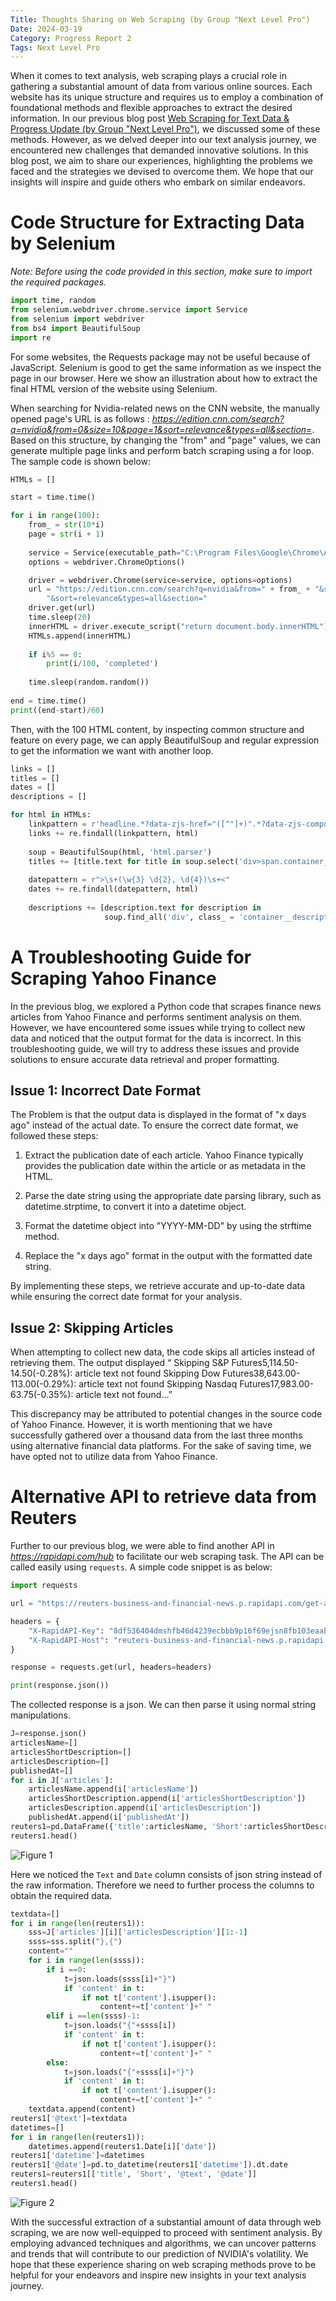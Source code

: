 ```yaml
---
Title: Thoughts Sharing on Web Scraping (by Group "Next Level Pro") 
Date: 2024-03-19
Category: Progress Report 2
Tags: Next Level Pro
---
```



When it comes to text analysis, web scraping plays a crucial role in gathering a substantial amount of data from various online sources. Each website has its unique structure and requires us to employ a combination of foundational methods and flexible approaches to extract the desired information. In our previous blog post [Web Scraping for Text Data & Progress Update (by Group "Next Level Pro")](https://buehlmaier.github.io/MFIN7036-student-blog-2024-02/web-scraping-for-text-data-progress-update-by-group-next-level-pro.html), we discussed some of these methods. However, as we delved deeper into our text analysis journey, we encountered new challenges that demanded innovative solutions. In this blog post, we aim to share our experiences, highlighting the problems we faced and the strategies we devised to overcome them. We hope that our insights will inspire and guide others who embark on similar endeavors.

# Code Structure for Extracting Data by Selenium

*Note: Before using the code provided in this section, make sure to import the required packages.*
```python
import time, random
from selenium.webdriver.chrome.service import Service
from selenium import webdriver
from bs4 import BeautifulSoup
import re
```
For some websites, the Requests package may not be useful because of JavaScript. Selenium is good to get the same information as we inspect the page in our browser. Here we show an illustration about how to extract the final HTML version of the website using Selenium.

When searching for Nvidia-related news on the CNN website, the manually opened page's URL is as follows : *https://edition.cnn.com/search?q=nvidia&from=0&size=10&page=1&sort=relevance&types=all&section=*. Based on this structure, by changing the "from" and "page" values, we can generate multiple page links and perform batch scraping using a for loop. The sample code is shown below:
```python
HTMLs = []

start = time.time()

for i in range(100):
    from_ = str(10*i)
    page = str(i + 1)
    
    service = Service(executable_path="C:\Program Files\Google\Chrome\Application\chromedriver-win64\chromedriver.exe")
    options = webdriver.ChromeOptions()

    driver = webdriver.Chrome(service=service, options=options)
    url = "https://edition.cnn.com/search?q=nvidia&from=" + from_ + "&size=10&page=" + page +\
        "&sort=relevance&types=all&section="
    driver.get(url)
    time.sleep(20)
    innerHTML = driver.execute_script("return document.body.innerHTML")
    HTMLs.append(innerHTML)
    
    if i%5 == 0:
        print(i/100, 'completed')
    
    time.sleep(random.random())
    
end = time.time()
print((end-start)/60)
```
Then, with the 100 HTML content, by inspecting common structure and feature on every page, we can apply BeautifulSoup and regular expression to get the information we want with another loop.
```python
links = []
titles = []
dates = []
descriptions = []

for html in HTMLs:
    linkpattern = r'headline.*?data-zjs-href="([^"]+)".*?data-zjs-component_position='
    links += re.findall(linkpattern, html)
    
    soup = BeautifulSoup(html, 'html.parser')
    titles += [title.text for title in soup.select('div>span.container__headline-text')]
    
    datepattern = r">\s+(\w{3} \d{2}, \d{4})\s+<"
    dates += re.findall(datepattern, html)
    
    descriptions += [description.text for description in 
                     soup.find_all('div', class_ = 'container__description container_list-images-with-description__description inline-placeholder')]
```

# A Troubleshooting Guide for Scraping Yahoo Finance

In the previous blog, we explored a Python code that scrapes finance news articles from Yahoo Finance and performs sentiment analysis on them. However, we have encountered some issues while trying to collect new data and noticed that the output format for the data is incorrect. In this troubleshooting guide, we will try to address these issues and provide solutions to ensure accurate data retrieval and proper formatting.

## Issue 1: Incorrect Date Format
The Problem is that the output data is displayed in the format of "x days ago" instead of the actual date. To ensure the correct date format, we followed these steps:

1. Extract the publication date of each article. Yahoo Finance typically provides the publication date within the article or as metadata in the HTML.

2. Parse the date string using the appropriate date parsing library, such as datetime.strptime, to convert it into a datetime object.

3. Format the datetime object into "YYYY-MM-DD" by using the strftime method. 

4. Replace the "x days ago" format in the output with the formatted date string.

By implementing these steps, we retrieve accurate and up-to-date data while ensuring the correct date format for your analysis.

## Issue 2: Skipping Articles
When attempting to collect new data, the code skips all articles instead of retrieving them. 
The output displayed “
Skipping S&P Futures5,114.50-14.50(-0.28%): article text not found
Skipping Dow Futures38,643.00-113.00(-0.29%): article text not found
Skipping Nasdaq Futures17,983.00-63.75(-0.35%): article text not found…”

This discrepancy may be attributed to potential changes in the source code of Yahoo Finance. However, it is worth mentioning that we have successfully gathered over a thousand data from the last three months using alternative financial data platforms. For the sake of saving time, we have opted not to utilize data from Yahoo Finance.


# Alternative API to retrieve data from Reuters

Further to our previous blog, we were able to find another API in *https://rapidapi.com/hub* to facilitate our web scraping task. The API can be called easily using `requests`. A simple code snippet is as below:

```python
import requests

url = "https://reuters-business-and-financial-news.p.rapidapi.com/get-articles-by-keyword-name/Nvidia/1/20" #Search results for Nvidia's News

headers = {
	"X-RapidAPI-Key": "8df536404dmshfb46d4239ecbbb9p16f69ejsn8fb103eaab51", #Generated from the API's website
	"X-RapidAPI-Host": "reuters-business-and-financial-news.p.rapidapi.com"
}

response = requests.get(url, headers=headers)

print(response.json())
```

The collected response is a json. We can then parse it using normal string manipulations.

```python
J=response.json()
articlesName=[]
articlesShortDescription=[]
articlesDescription=[]
publishedAt=[]
for i in J['articles']:
    articlesName.append(i['articlesName'])
    articlesShortDescription.append(i['articlesShortDescription'])
    articlesDescription.append(i['articlesDescription'])
    publishedAt.append(i['publishedAt'])
reuters1=pd.DataFrame({'title':articlesName, 'Short':articlesShortDescription, 'Text':articlesDescription, 'Date':publishedAt})
reuters1.head()
```

![Figure 1]({static}/images/NextLevelPro_02_01DFbefore.png)

Here we noticed the `Text` and `Date` column consists of json string instead of the raw information. Therefore we need to further process the columns to obtain the required data.

```python
textdata=[]
for i in range(len(reuters1)):
    sss=J['articles'][i]['articlesDescription'][1:-1]
    ssss=sss.split("},{")
    content=""
    for i in range(len(ssss)):
        if i ==0:
            t=json.loads(ssss[i]+"}")
            if 'content' in t:
                if not t['content'].isupper():
                    content+=t['content']+" "
        elif i ==len(ssss)-1:
            t=json.loads("{"+ssss[i])
            if 'content' in t:
                if not t['content'].isupper():
                    content+=t['content']+" "
        else: 
            t=json.loads("{"+ssss[i]+"}")
            if 'content' in t:
                if not t['content'].isupper():
                    content+=t['content']+" "
    textdata.append(content)
reuters1['@text']=textdata
datetimes=[]
for i in range(len(reuters1)):
    datetimes.append(reuters1.Date[i]['date'])
reuters1['datetime']=datetimes
reuters1['@date']=pd.to_datetime(reuters1['datetime']).dt.date
reuters1=reuters1[['title', 'Short', '@text', '@date']]
reuters1.head()
```

![Figure 2]({static}/images/NextLevelPro_02_02DFafter.png)

With the successful extraction of a substantial amount of data through web scraping, we are now well-equipped to proceed with sentiment analysis. By employing advanced techniques and algorithms, we can uncover patterns and trends that will contribute to our prediction of NVIDIA's volatility. We hope that these experience sharing on web scraping methods prove to be helpful for your endeavors and inspire new insights in your text analysis journey.
